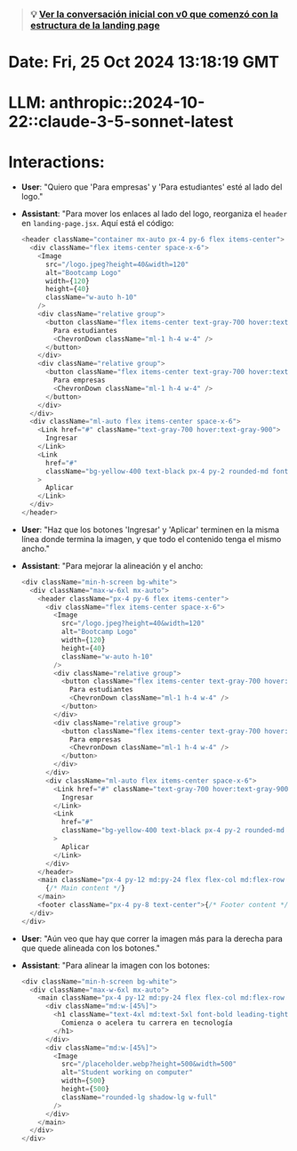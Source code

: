 > ### 💡 [Ver la conversación inicial con v0 que comenzó con la estructura de la landing page](https://v0.dev/chat/7vxpUlwkBAd)

# Date: Fri, 25 Oct 2024 13:18:19 GMT

# LLM: anthropic::2024-10-22::claude-3-5-sonnet-latest

# Interactions:

- **User**: "Quiero que 'Para empresas' y 'Para estudiantes' esté al lado del logo."
- **Assistant**: "Para mover los enlaces al lado del logo, reorganiza el `header` en `landing-page.jsx`. Aquí está el código:

  ```javascript
  <header className="container mx-auto px-4 py-6 flex items-center">
    <div className="flex items-center space-x-6">
      <Image
        src="/logo.jpeg?height=40&width=120"
        alt="Bootcamp Logo"
        width={120}
        height={40}
        className="w-auto h-10"
      />
      <div className="relative group">
        <button className="flex items-center text-gray-700 hover:text-gray-900">
          Para estudiantes
          <ChevronDown className="ml-1 h-4 w-4" />
        </button>
      </div>
      <div className="relative group">
        <button className="flex items-center text-gray-700 hover:text-gray-900">
          Para empresas
          <ChevronDown className="ml-1 h-4 w-4" />
        </button>
      </div>
    </div>
    <div className="ml-auto flex items-center space-x-6">
      <Link href="#" className="text-gray-700 hover:text-gray-900">
        Ingresar
      </Link>
      <Link
        href="#"
        className="bg-yellow-400 text-black px-4 py-2 rounded-md font-medium hover:bg-yellow-500 transition-colors"
      >
        Aplicar
      </Link>
    </div>
  </header>
  ```

- **User**: "Haz que los botones 'Ingresar' y 'Aplicar' terminen en la misma línea donde termina la imagen, y que todo el contenido tenga el mismo ancho."
- **Assistant**: "Para mejorar la alineación y el ancho:

  ```javascript
  <div className="min-h-screen bg-white">
    <div className="max-w-6xl mx-auto">
      <header className="px-4 py-6 flex items-center">
        <div className="flex items-center space-x-6">
          <Image
            src="/logo.jpeg?height=40&width=120"
            alt="Bootcamp Logo"
            width={120}
            height={40}
            className="w-auto h-10"
          />
          <div className="relative group">
            <button className="flex items-center text-gray-700 hover:text-gray-900">
              Para estudiantes
              <ChevronDown className="ml-1 h-4 w-4" />
            </button>
          </div>
          <div className="relative group">
            <button className="flex items-center text-gray-700 hover:text-gray-900">
              Para empresas
              <ChevronDown className="ml-1 h-4 w-4" />
            </button>
          </div>
        </div>
        <div className="ml-auto flex items-center space-x-6">
          <Link href="#" className="text-gray-700 hover:text-gray-900">
            Ingresar
          </Link>
          <Link
            href="#"
            className="bg-yellow-400 text-black px-4 py-2 rounded-md font-medium hover:bg-yellow-500 transition-colors"
          >
            Aplicar
          </Link>
        </div>
      </header>
      <main className="px-4 py-12 md:py-24 flex flex-col md:flex-row items-center">
        {/* Main content */}
      </main>
      <footer className="px-4 py-8 text-center">{/* Footer content */}</footer>
    </div>
  </div>
  ```

- **User**: "Aún veo que hay que correr la imagen más para la derecha para que quede alineada con los botones."
- **Assistant**: "Para alinear la imagen con los botones:

  ```javascript
  <div className="min-h-screen bg-white">
    <div className="max-w-6xl mx-auto">
      <main className="px-4 py-12 md:py-24 flex flex-col md:flex-row items-center justify-between">
        <div className="md:w-[45%]">
          <h1 className="text-4xl md:text-5xl font-bold leading-tight mb-6">
            Comienza o acelera tu carrera en tecnología
          </h1>
        </div>
        <div className="md:w-[45%]">
          <Image
            src="/placeholder.webp?height=500&width=500"
            alt="Student working on computer"
            width={500}
            height={500}
            className="rounded-lg shadow-lg w-full"
          />
        </div>
      </main>
    </div>
  </div>
  ```
